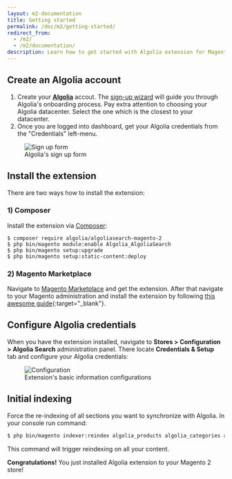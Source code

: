 ```yaml
---
layout: m2-documentation
title: Getting started
permalink: /doc/m2/getting-started/
redirect_from:
  - /m2/
  - /m2/documentation/
description: Learn how to get started with Algolia extension for Magento 2
---
```


## Create an Algolia account

1. Create your **[Algolia](https://www.algolia.com/?utm_medium=social-owned&amp;utm_source=magento%20website&amp;utm_campaign=docs)** accout. The [sign-up wizard](https://www.algolia.com/users/sign_up?utm_medium=social-owned&amp;utm_source=magento%20website&amp;utm_campaign=docs) will guide you through Algolia's onboarding process. Pay extra attention to choosing your Algolia datacenter. Select the one which is the closest to your datacenter.
2. Once you are logged into dashboard, get your Algolia credentials from the "Credentials" left-menu.

<figure>
    <img src="../../../img/signup.png" class="img-responsive" alt="Sign up form">
    <figcaption>Algolia's sign up form</figcaption>
</figure>

## Install the extension

There are two ways how to install the extension:

### 1) Composer

Install the extension via [Composer](https://getcomposer.org/):

```
$ composer require algolia/algoliasearch-magento-2
$ php bin/magento module:enable Algolia_AlgoliaSearch
$ php bin/magento setup:upgrade
$ php bin/magento setup:static-content:deploy
```

### 2) Magento Marketplace

Navigate to [Magento Marketplace](https://marketplace.magento.com/algolia-algoliasearch-magento-2.html) and get the extension. After that navigate to your Magento administration and install the extension by following [this awesome guide](https://www.fastcomet.com/tutorials/magento2/installing-extensions){:target="_blank"}.

## Configure Algolia credentials

When you have the extension installed, navigate to **Stores > Configuration > Algolia Search** administration panel.
There locate **Credentials & Setup** tab and configure your Algolia credentials:

<figure>
    <img src="../../../img/m2-configuration.png" class="img-responsive" alt="Configuration">
    <figcaption>Extension's basic information configurations</figcaption>
</figure>

## Initial indexing

Force the re-indexing of all sections you want to synchronize with Algolia. In your console run command:

```sh
$ php bin/magento indexer:reindex algolia_products algolia_categories algolia_pages algolia_suggestions algolia_additional_sections
```

This command will trigger reindexing on all your content.

**Congratulations!** You just installed Algolia extension to your Magento 2 store!